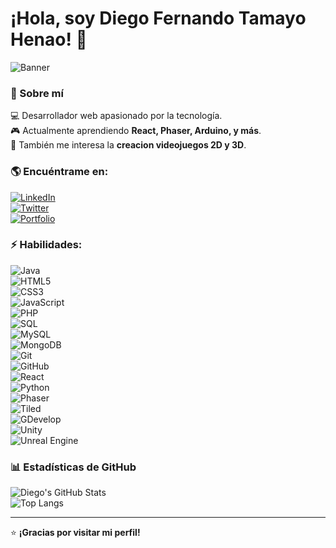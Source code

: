 # ¡Hola, soy Diego Fernando Tamayo Henao! 👋  

![Banner]([https://your-banner-url.com/banner.png](https://github.com/diego-tamayo/diego-tamayo/blob/main/DALL%C2%B7E2025-03.webp))  

### 🚀 Sobre mí  
💻 Desarrollador web apasionado por la tecnología.  
🎮 Actualmente aprendiendo **React, Phaser, Arduino, y más**.  
📝 También me interesa la **creacion videojuegos 2D y 3D**.  

### 🌎 Encuéntrame en:  
[![LinkedIn](https://img.shields.io/badge/LinkedIn-0077B5?style=for-the-badge&logo=linkedin&logoColor=white)](https://linkedin.com/in/diego-tamayo)  
[![Twitter](https://img.shields.io/badge/Twitter-1DA1F2?style=for-the-badge&logo=twitter&logoColor=white)](https://twitter.com/diego-tamayo)  
[![Portfolio](https://img.shields.io/badge/Portfolio-000?style=for-the-badge&logo=vercel&logoColor=white)](https://www.nexoscompany.shop/)  

### ⚡ Habilidades:  
![Java](https://img.shields.io/badge/Java-ED8B00?style=for-the-badge&logo=java&logoColor=white)     
![HTML5](https://img.shields.io/badge/HTML5-E34F26?style=for-the-badge&logo=html5&logoColor=white)  
![CSS3](https://img.shields.io/badge/CSS3-1572B6?style=for-the-badge&logo=css3&logoColor=white)  
![JavaScript](https://img.shields.io/badge/JavaScript-F7DF1E?style=for-the-badge&logo=javascript&logoColor=black)  
![PHP](https://img.shields.io/badge/PHP-777BB4?style=for-the-badge&logo=php&logoColor=white)  
![SQL](https://img.shields.io/badge/SQL-025E8C?style=for-the-badge&logo=postgresql&logoColor=white)      
![MySQL](https://img.shields.io/badge/MySQL-4479A1?style=for-the-badge&logo=mysql&logoColor=white)  
![MongoDB](https://img.shields.io/badge/MongoDB-47A248?style=for-the-badge&logo=mongodb&logoColor=white)  
![Git](https://img.shields.io/badge/Git-F05032?style=for-the-badge&logo=git&logoColor=white)      
![GitHub](https://img.shields.io/badge/GitHub-181717?style=for-the-badge&logo=github&logoColor=white)  
![React](https://img.shields.io/badge/React-61DAFB?style=for-the-badge&logo=react&logoColor=black)  
![Python](https://img.shields.io/badge/Python-3776AB?style=for-the-badge&logo=python&logoColor=white)  
![Phaser](https://img.shields.io/badge/Phaser-007ACC?style=for-the-badge&logo=phaser&logoColor=white)  
![Tiled](https://img.shields.io/badge/Tiled-FFCC00?style=for-the-badge&logo=Tiled&logoColor=black)  
![GDevelop](https://img.shields.io/badge/GDevelop-0080FF?style=for-the-badge&logo=gdevelop&logoColor=white)  
![Unity](https://img.shields.io/badge/Unity-100000?style=for-the-badge&logo=unity&logoColor=white)  
![Unreal Engine](https://img.shields.io/badge/Unreal%20Engine-0E1128?style=for-the-badge&logo=unreal-engine&logoColor=white)  




### 📊 Estadísticas de GitHub  
![Diego's GitHub Stats](https://github-readme-stats.vercel.app/api?username=diego-tamayo&show_icons=true&theme=radical)  
![Top Langs](https://github-readme-stats.vercel.app/api/top-langs/?username=diego-tamayo&layout=compact&theme=radical)  

---
⭐ **¡Gracias por visitar mi perfil!**  
